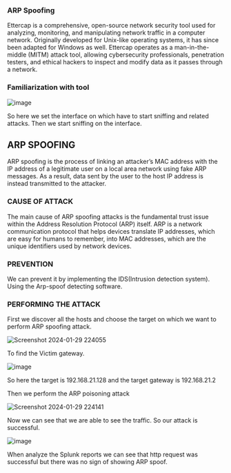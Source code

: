 ### ARP Spoofing
Ettercap is a comprehensive, open-source network security tool used for analyzing, monitoring, and manipulating network traffic in a computer network. Originally developed for Unix-like operating systems, it has since been adapted for Windows as well. Ettercap operates as a man-in-the-middle (MITM) attack tool, allowing cybersecurity professionals, penetration testers, and ethical hackers to inspect and modify data as it passes through a network.

### Familiarization with tool

![image](https://github.com/Nifalnasar/Cyber-Security-Lab/assets/141356053/491abb70-d5fe-4240-9677-c4a01c144c15)

So here we set the interface on which have to start sniffing and related attacks. Then we start sniffing on the interface.

## ARP SPOOFING
ARP spoofing is the process of linking an attacker’s MAC address with the IP address of a legitimate user on a local area network using fake ARP messages. As a result, data sent by the user to the host IP address is instead transmitted to the attacker.

### CAUSE OF ATTACK
The main cause of ARP spoofing attacks is the fundamental trust issue within the Address Resolution Protocol (ARP) itself. ARP is a network communication protocol that helps devices translate IP addresses, which are easy for humans to remember, into MAC addresses, which are the unique identifiers used by network devices.

### PREVENTION
We can prevent it by implementing the IDS(Intrusion detection system).
Using the Arp-spoof detecting software.

### PERFORMING THE ATTACK
First we discover all the hosts and choose the target on which we want to perform ARP spoofing attack.

![Screenshot 2024-01-29 224055](https://github.com/RahulMMenon011/Cyber_Security/assets/140642506/26ab2b36-e589-437f-9097-b0852ce46fb9)

To find the Victim gateway.

![image](https://github.com/RahulMMenon011/Cyber_Security/assets/140642506/fdd0dc28-13c7-4453-8109-45c644e98856)

So here the target is 192.168.21.128 and the target gateway is 192.168.21.2

Then we perform the ARP poisoning attack

![Screenshot 2024-01-29 224141](https://github.com/RahulMMenon011/Cyber_Security/assets/140642506/7ddb166e-8101-4d74-8337-7fb50ce0098c)

Now we can see that we are able to see the traffic. So our attack is successful.

![image](https://github.com/RahulMMenon011/Cyber_Security/assets/140642506/c604e1d0-a7de-429c-a9c0-5413656e552f)

When analyze the Splunk reports we can see that http request was successful but there was no sign of showing ARP spoof.
